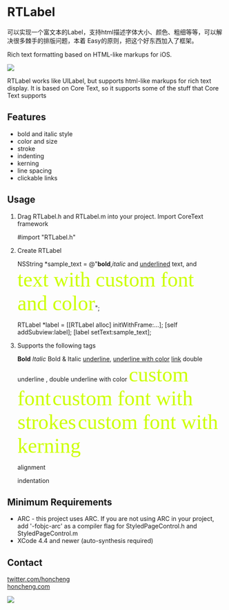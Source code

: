 RTLabel 
=======
可以实现一个富文本的Label，支持html描述字体大小、颜色、粗细等等，可以解决很多棘手的排版问题，本着 Easy的原则，把这个好东西加入了框架。

Rich text formatting based on HTML-like markups for iOS. 

<img src="https://github.com/honcheng/RTLabel/raw/master/screenshot.png"/>

RTLabel works like UILabel, but supports html-like markups for rich text display. 
It is based on Core Text, so it supports some of the stuff that Core Text supports

Features
--------

* bold and italic style
* color and size
* stroke
* indenting
* kerning
* line spacing
* clickable links

Usage
-----

1) Drag RTLabel.h and RTLabel.m into your project. Import CoreText framework

    #import "RTLabel.h"
	
2) Create RTLabel
	
    NSString *sample_text = @"<b>bold</b>,<i>italic</i> and <u>underlined</u> text, and <font face='HelveticaNeue-CondensedBold' size=20 color='#CCFF00'>text with custom font and color</font>";
	
	RTLabel *label = [[RTLabel alloc] initWithFrame:...];
	[self addSubview:label];
	[label setText:sample_text];
	
3) Supports the following tags
	
    <b>Bold</b>
	<i>Italic</i>
	<bi>Bold & Italic</bi>
	<u>underline</u>, <u color=red>underline with color</u>
	<a href='http://..'>link</a>
	<uu>double underline</uu> , <uu color='#ccff00'>double underline with color</uu>
	<font face='HelveticaNeue-CondensedBold' size=20 color='#CCFF00'>custom font</font>
	<font face='HelveticaNeue-CondensedBold' size=20 color='#CCFF00' stroke=1>custom font with strokes</font>
	<font face='HelveticaNeue-CondensedBold' size=20 color='#CCFF00' kern=35>custom font with kerning</font>
	<p align=justify>alignment</p>
	<p indent=20>indentation</p>

Minimum Requirements
--------------------
* ARC - this project uses ARC. If you are not using ARC in your project, add '-fobjc-arc' as a compiler flag for StyledPageControl.h and StyledPageControl.m
* XCode 4.4 and newer (auto-synthesis required)

Contact
-------

[twitter.com/honcheng](http://twitter.com/honcheng)  
[honcheng.com](http://honcheng.com)

![](http://www.cocoacontrols.com/analytics/honcheng/rtlabel.png)
